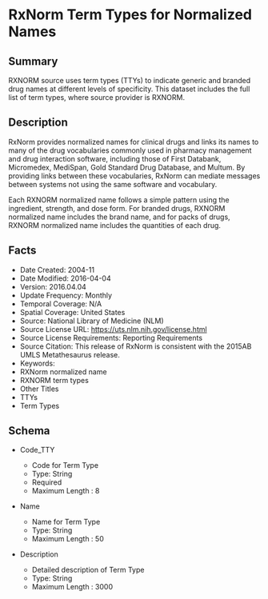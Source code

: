 # RxNorm Term Types for Normalized Names

## Summary
RXNORM source uses term types (TTYs) to indicate generic and branded drug names at different levels of specificity. This dataset includes the full list of term types, where source provider is RXNORM.

## Description
RxNorm provides normalized names for clinical drugs and links its names to many of the drug vocabularies commonly used in pharmacy management and drug interaction software, including those of First Databank, Micromedex, MediSpan, Gold Standard Drug Database, and Multum. By providing links between these vocabularies, RxNorm can mediate messages between systems not using the same software and vocabulary.

Each RXNORM normalized name follows a simple pattern using the ingredient, strength, and dose form. For branded drugs, RXNORM normalized name includes the brand name, and for packs of drugs, RXNORM normalized name includes the quantities of each drug.

## Facts
- Date Created: 2004-11
- Date Modified: 2016-04-04
- Version: 2016.04.04
- Update Frequency: Monthly
- Temporal Coverage: N/A
- Spatial Coverage: United States
- Source: National Library of Medicine (NLM)
- Source License URL: https://uts.nlm.nih.gov/license.html
- Source License Requirements: Reporting Requirements
- Source Citation: This release of RxNorm is consistent with the 2015AB UMLS Metathesaurus release.
- Keywords: 
 - RXNorm normalized name
 - RXNORM term types
- Other Titles
 - TTYs
 - Term Types

## Schema
- Code_TTY
  - Code for Term Type
  - Type: String
  - Required
  - Maximum Length : 8
  
- Name
  - Name for Term Type
  - Type: String
  - Maximum Length : 50

- Description
  - Detailed description of Term Type
  - Type: String
  - Maximum Length : 3000
